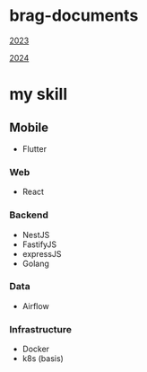# brag-documents
[2023](https://github.com/Mrkonxyz/brag-documents/blob/main/2023.md)

[2024](https://github.com/Mrkonxyz/brag-documents/blob/main/2024.md)
# my skill
## Mobile
  - Flutter
### Web
  - React
### Backend
  - NestJS
  - FastifyJS
  - expressJS
  - Golang
### Data
 - Airflow
### Infrastructure
- Docker
- k8s (basis)

